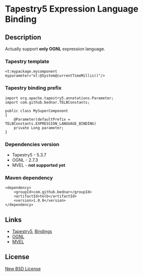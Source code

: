 # Tapestry5 Expression Language Binding

## Description

Actually support **only OGNL** expression language.

### Tapestry template

    <t:mypackage.mycomponent myparameter="el:@System@currentTimeMillis()"/>
    
### Tapestry binding prefix

    import org.apache.tapestry5.annotations.Parameter;
    import com.github.bednar.TELBConstants;

    public class MySuperComponent
    {
        @Parameter(defaultPrefix = TELBConstants.EXPRESSION_LANGUAGE_BINDING)
        private Long parameter;
    }
    
### Dependencies version

 - Tapestry5 - 5.3.7
 - OGNL - 2.7.3
 - MVEL - **not supported yet**

### Maven dependency

    <dependency>
        <groupId>com.github.bednar</groupId>
        <artifactId>telb</artifactId>
        <version>1.0.0</version>
    </dependency>

## Links
 - [Tapestry5](http://tapestry.apache.org/), [Bindings](http://tapestry.apache.org/component-parameters.html#ComponentParameters-BindingExpressions)
 - [OGNL](http://commons.apache.org/proper/commons-ognl/)
 - [MVEL](http://mvel.codehaus.org)

## License

[New BSD License](http://en.wikipedia.org/wiki/BSD_licenses#3-clause_license_.28.22Revised_BSD_License.22.2C_.22New_BSD_License.22.2C_or_.22Modified_BSD_License.22.29)
